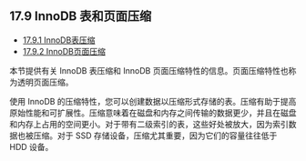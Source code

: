 ## 17.9 InnoDB 表和页面压缩

- [17.9.1 InnoDB表压缩](./17.09.01.InnoDB表压缩/17.09.01.00.InnoDB表压缩.md)
- [17.9.2 InnoDB页面压缩](./17.09.02.InnoDB页面压缩.md)

本节提供有关 InnoDB 表压缩和 InnoDB 页面压缩特性的信息。页面压缩特性也称为透明页面压缩。

使用 InnoDB 的压缩特性，您可以创建数据以压缩形式存储的表。压缩有助于提高原始性能和可扩展性。压缩意味着在磁盘和内存之间传输的数据更少，并且在磁盘和内存上占用的空间更小。对于带有二级索引的表，这些好处被放大，因为索引数据也被压缩。对于 SSD 存储设备，压缩尤其重要，因为它们的容量往往低于 HDD 设备。